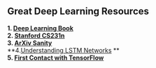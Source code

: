 ## Great Deep Learning Resources

**1. [Deep Learning Book](http://www.deeplearningbook.org/)**  
**2. [Stanford CS231n](http://cs231n.stanford.edu/syllabus.html)**  
**3. [ArXiv Sanity](http://www.arxiv-sanity.com/)**  
**4.[Understanding LSTM Networks](http://colah.github.io/posts/2015-08-Understanding-LSTMs/) **  
**5. [First Contact with TensorFlow](http://www.jorditorres.org/first-contact-with-tensorflow/)**


